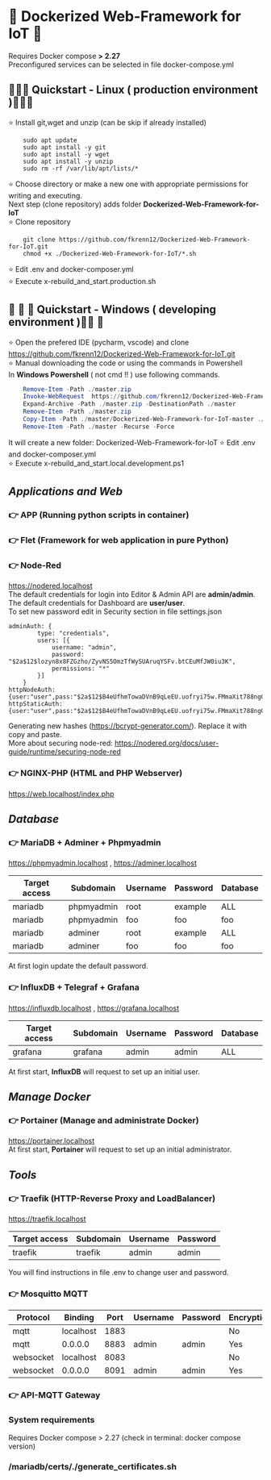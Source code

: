 # 🐳 Dockerized Web-Framework for IoT 🐳
Requires Docker compose **> 2.27**   
Preconfigured services can be selected in file docker-compose.yml
##  🐧🐧🚀 Quickstart - Linux ( production environment )🚀️🐧🐧
⭐ Install git,wget and unzip (can be skip if already installed)
```shell
    sudo apt update 
    sudo apt install -y git
    sudo apt install -y wget 
    sudo apt install -y unzip 
    sudo rm -rf /var/lib/apt/lists/*  
```
⭐ Choose directory or make a new one with appropriate permissions for writing and executing.      
Next step (clone repository) adds folder **Dockerized-Web-Framework-for-IoT**      
⭐ Clone repository
```shell
    git clone https://github.com/fkrenn12/Dockerized-Web-Framework-for-IoT.git  
    chmod +x ./Dockerized-Web-Framework-for-IoT/*.sh
```
⭐ Edit .env and docker-composer.yml    
⭐ Execute x-rebuild_and_start.production.sh

## 🔳 🔳 🚀 Quickstart - Windows ( developing environment )🚀️🔳 🔳   
  
⭐ Open the prefered IDE (pycharm, vscode) and clone https://github.com/fkrenn12/Dockerized-Web-Framework-for-IoT.git  
⭐ Manual downloading the code or using the commands in Powershell  
In **Windows Powershell** ( not cmd !! )  use following commands. 
```powershell
    Remove-Item -Path ./master.zip
    Invoke-WebRequest  https://github.com/fkrenn12/Dockerized-Web-Framework-for-IoT/archive/master.zip -OutFile ./master.zip
    Expand-Archive -Path ./master.zip -DestinationPath ./master
    Remove-Item -Path ./master.zip
    Copy-Item -Path ./master/Dockerized-Web-Framework-for-IoT-master ./Dockerized-Web-Framework-for-IoT -Recurse -Force
    Remove-Item -Path ./master -Recurse -Force
```  
It will create a new folder: Dockerized-Web-Framework-for-IoT 
⭐ Edit .env and docker-composer.yml  
⭐ Execute x-rebuild_and_start.local.development.ps1

## *Applications and Web*
### 👉 APP (Running python scripts in container)
### 👉 Flet (Framework for web application in pure Python)
<!---
### 👉 API-FASTAPI-PURE-SQL
### 👉 API-FASTAPI-SQLMODEL
-->
### 👉 Node-Red  
https://nodered.localhost  
The default credentials for login into Editor & Admin API are **admin/admin**.  
The default credentials for Dashboard are **user/user**.  
To set new password edit in Security section in file settings.json 
```
adminAuth: {
        type: "credentials",
        users: [{
            username: "admin",
            password: "$2a$12$lozyn8x8FZGzho/ZyvNS5OmzTfWySUAruqYSFv.btCEuMfJW0iu3K",
            permissions: "*"
        }]
    }
httpNodeAuth: {user:"user",pass:"$2a$12$B4eUfhmTowaDVnB9qLeEU.uofryi75w.FMmaXit788ngGsNN3Cw0W"},
httpStaticAuth: {user:"user",pass:"$2a$12$B4eUfhmTowaDVnB9qLeEU.uofryi75w.FMmaXit788ngGsNN3Cw0W"},
```
Generating new hashes (https://bcrypt-generator.com/). Replace it with copy and paste.     
More about securing node-red: https://nodered.org/docs/user-guide/runtime/securing-node-red  

### 👉 NGINX-PHP (HTML and PHP Webserver)
https://web.localhost/index.php
## *Database*
### 👉 MariaDB + Adminer + Phpmyadmin 
https://phpmyadmin.localhost , https://adminer.localhost 

| Target access | Subdomain  | Username | Password | Database |
|---------------|------------|----------|----------|----------|
| mariadb       | phpmyadmin | root     | example  | ALL      |
| mariadb       | phpmyadmin | foo      | foo      | foo      |
| mariadb       | adminer    | root     | example  | ALL      |
| mariadb       | adminer    | foo      | foo      | foo      |

At first login update the default password.  
### 👉 InfluxDB  + Telegraf + Grafana
https://influxdb.localhost , https://grafana.localhost  

| Target access | Subdomain | Username | Password | Database |
|---------------|-----------|----------|----------|----------|
| grafana       | grafana   | admin    | admin    | ALL      |  

At first start, **InfluxDB** will request to set up an initial user.
<!---
### 👉 RESTful API for mysql/mariadb
https://github.com/krink-code/db-api?tab=readme-ov-file  
http://127.0.0.1:8980/api/<db>/<table>/  
GET    /     # Show status  
GET    /api                          # Show databases  
GET    /api/<db>                     # Show database tables  
GET    /api/<db>/<table>             # Show database table fields    
GET    /api/<db>/<table>?query=true  # List rows of table  
POST   /api/<db>/<table>             # Create a new row  
PUT    /api/<db>/<table>             # Replace existing row with new row  

GET    /api/<db>/<table>/:id         # Retrieve a row by primary key
PATCH  /api/<db>/<table>/:id         # Update row element by primary key
DELETE /api/<db>/<table>/:id         # Delete a row by primary key

GET    /api/<db>/<table>/count       # Count number of rows in a table

POST   /api                          # Content-Type: text/sql
-->
## *Manage Docker*
### 👉 Portainer (Manage and administrate Docker)
https://portainer.localhost  
At first start, **Portainer** will request to set up an initial administrator.   
## *Tools*
### 👉 Traefik (HTTP-Reverse Proxy and LoadBalancer)
https://traefik.localhost  

| Target access | Subdomain | Username | Password |
|---------------|-----------|----------|----------|
| traefik       | traefik   | admin    | admin    |

You will find instructions in file .env to change user and password.    
### 👉 Mosquitto MQTT  
| Protocol  | Binding   | Port | Username | Password | Encryption(tls) |
|-----------|-----------|------|----------|----------|-----------------|
| mqtt      | localhost | 1883 |          |          |        No       |
| mqtt      | 0.0.0.0   | 8883 | admin    | admin    |       Yes       |
| websocket | localhost | 8083 |          |          |        No       |
| websocket | 0.0.0.0   | 8091 | admin    | admin    |       Yes       |


### 👉 API-MQTT Gateway

### System requirements  
Requires Docker compose > 2.27 (check in terminal: docker compose version)

### /mariadb/certs/./generate_certificates.sh

